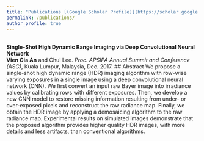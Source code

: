 ```yaml
---
title: "Publications [(Google Scholar Profile)](https://scholar.google.com/citations?hl=en&user=f_uYnPsAAAAJ)"
permalink: /publications/
author_profile: true
---
```

<br>
<b>Single-Shot High Dynamic Range Imaging via Deep Convolutional Neural Network</b> <br> 
<b>Vien Gia An</b> and Chul Lee.  
<i> Proc. APSIPA Annual Summit and Conference (ASC)</i>, Kuala Lumpur, Malaysia, Dec. 2017.  
## Abstract
We propose a single-shot high dynamic range (HDR) imaging algorithm with row-wise varying exposures in a single image using a deep convolutional neural network (CNN). We first convert an input raw Bayer image into irradiance values by calibrating rows with different exposures. Then, we develop a new CNN model to restore missing information resulting from under- or over-exposed pixels and reconstruct the raw radiance map. Finally, we obtain the HDR image by applying a demosaicing algorithm to the raw radiance map. Experimental results on simulated images demonstrate that the proposed algorithm provides higher quality HDR images, with more details and less artifacts, than conventional algorithms. 
